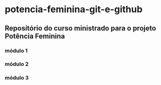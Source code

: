 # potencia-feminina-git-e-github

## Repositório do curso ministrado para o projeto Potência Feminina

### módulo 1
### módulo 2
### módulo 3